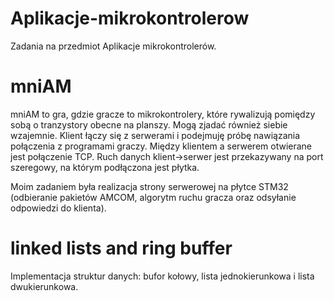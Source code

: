 # Aplikacje-mikrokontrolerow

Zadania na przedmiot Aplikacje mikrokontrolerów.

# mniAM
mniAM to gra, gdzie gracze to mikrokontrolery, które rywalizują pomiędzy sobą o tranzystory obecne na planszy. Mogą zjadać również siebie wzajemnie.
Klient łączy się z serwerami i podejmuję próbę nawiązania połączenia z programami graczy. Między klientem a serwerem otwierane jest połączenie TCP. Ruch danych klient->serwer jest przekazywany na port szeregowy, na którym podłączona jest płytka.

Moim zadaniem była realizacja strony serwerowej na płytce STM32 (odbieranie pakietów AMCOM, algorytm ruchu gracza oraz odsyłanie odpowiedzi do klienta).

# linked lists and ring buffer
Implementacja struktur danych: bufor kołowy, lista jednokierunkowa i lista dwukierunkowa.
